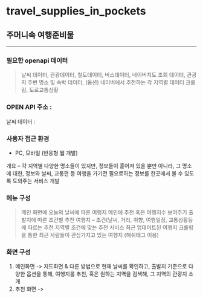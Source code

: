 # travel_supplies_in_pockets
## 주머니속 여행준비물

----------

### 필요한 openapi 데이터

> 날씨 데이터, 관광데이터, 철도데이터, 버스데이터, 네이버지도 조회 데이터, 관광지 주변 명소 및 숙박 데이터, (옵션) 네이버에서 추천하는 각 지역별 데이터 크롤링, 도로교통상황

### OPEN API 주소 :
 날씨 데이터 : 

### 사용자 접근 환경 

+ PC, 모바일 (반응형 웹 개발)

개요 – 각 지역별 다양한 명소들이 있지만, 정보들이 흩어져 있을 뿐만 아니라, 그 명소에 대한, 정보와 날씨, 교통편 등 여행을 가기전 필요로하는 정보를 한곳에서 볼 수 있도록 도와주는 서비스 개발

### 메뉴 구성

> 메인 화면에 오늘의 날씨에 따른 여행지 메인에 추천 혹은 여행지수 보여주기
> 출발지에 따른 조건별 추천 여행지 – 조건(날씨, 거리, 취향, 여행일정, 교통상황등에 따르는 추천
> 지역별 조건에 맞는 추천 서비스
> 최근 업데이트된 여행지
> 크롤링을 통한 최근 사람들이 관심가지고 있는 여행지 (해쉬태그 이용)

### 화면 구성 
1. 메인화면 -> 지도화면 & 다른 방법으로 현재 날씨를 확인하고, 출발지 기준으로 다양한 옵션을 통해, 여행지를 추천, 혹은 원하는 지역을 검색해, 그 지역의 관광지 소개
2. 추천 화면 -> 
